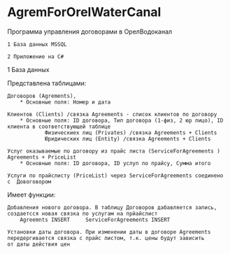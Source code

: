 # AgremForOrelWaterCanal
Программа управления договорами в ОрелВодоканал

    1 База данных MSSQL

    2 Приложение на C#


1 База данных

Представлена таблицами:

    Договоров (Agrements),
        * Основные поля: Номер и дата
        
    Клиентов (Clients) /связка Agreements - список клиентов по договору
        * Основные поля: ID договора, Тип договора (1-физ, 2 юр лицо), ID клиента в соответствующей таблице
                Физическиех лиц (Privates) /связка Agreements + Clients
                Юридических лиц (Entity) /связка Agreements + Clients
                
    Услуг оказываемые по договору из прайс листа (ServiceForAgreements ) Agreements + PriceList
        * Основные поля: ID договора, ID услуп по прайсу, Сумма итого
        
    Услуги по прайслисту (PriceList) через ServiceForAgreements соединено с  Довоговором
        

Имеет функции:
    
    Добавления нового договора. В таблицу Договоров дабавляется запись, создаетсся новая связка по услугам на прйайслист
        Agreemnts INSERT     ServiceForAgreements INSERT 
    
    Установки даты договора. При изменении даты в договоре Agreements передергивается связка с прайс листом, т.к. цены будут зависить
    от даты действия цен
    
    
